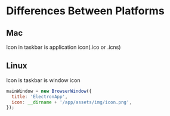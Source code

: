 # Differences Between Platforms

## Mac

Icon in taskbar is application icon(.ico or .icns)

## Linux

Icon is taskbar is window icon

```js
mainWindow = new BrowserWindow({ 
  title: 'ElectronApp', 
  icon: __dirname + '/app/assets/img/icon.png', 
});
```